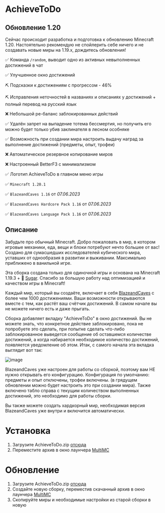 # AchieveToDo

## Обновление 1.20

Сейчас происходит разработка и подготовка к обновлению Minecraft 1.20. Настоятельно рекомендую не спойлерить себе ничего и не создавать новые миры на 1.19.x, дождитесь обновления!

:white_check_mark: Команда `/random`, выводит одно из активных невыполненных достижений в чат

:white_check_mark: Улучшенное окно достижений

:pick: Подсказки к достижениям с прогрессом - 46%

:pick: Исправления неточностей в названиях и описаниях у достижений + полный перевод на русский язык

:x: Небольшой ре-баланс заблокированных действий

:white_check_mark: Удалён запрет на выпадение тотема бессмертия, но получить его можно будет только убив заклинателя в лесном особняке

:white_check_mark: Возможность при создании мира настроить выдачу наград за выполнение достижений (предметы, опыт, трофеи)

:x: Автоматическое резервное копирование миров

:x: Настроенный BetterF3 с минимализмом

:white_check_mark: Логотип AchieveToDo в главном меню игры

:white_check_mark: `Minecraft 1.20.1`

:white_check_mark: `BlazeandCaves 1.16` от _07.06.2023_

:white_check_mark: `BlazeandCaves Hardcore Pack 1.16` от _07.06.2023_

:white_check_mark: `BlazeandCaves Language Pack 1.16` от _07.06.2023_

## Описание

Забудьте про обычный Minecraft. Добро пожаловать в мир, в котором игровые механики, еда, вещи и блоки потребуют нечто большее от вас! Создано для сумасшедших исследователей кубического мира, уставших от однообразия в развитии и выживании. Максимально приближено в ванильной игре.

Эта сборка создана только для одиночной игры и основана на Minecraft 1.19.3 + 💜 [Sugar](https://modrinth.com/modpack/sugar). Спасибо за большую работу над оптимизацией и качеством игры в Minecraft!

Каждый мир, который вы создаёте, включает в себя [BlazeandCaves](https://www.planetminecraft.com/data-pack/blazeandcave-s-advancements-pack-1-12/) с более чем 1000 достижениями. Ваши возможности открываются вместе с тем, как растёт ваш счётчик достижений. В самом начале вы не можете ничего есть и даже прыгать. 

Сборка добавляет вкладку "AchieveToDo" в окно достижений. Вы не можете знать, что конкретное действие заблокировано, пока не попробуете это сделать, при попытке сделать что-либо заблокированное выведется сообщение об оставшемся количестве достижений, а когда набирается необходимое количество достижений, появляется уведомление об этом. Итак, с самого начала эта вкладка выглядит вот так:

![image](https://user-images.githubusercontent.com/96978370/200839325-67781720-c128-49e4-b855-dfdf1d92e93c.png)

BlazeandCaves уже настроен для работы со сборкой, поэтому вам НЕ нужно открывать его конфигурацию. Конфигурация по умолчанию: предметы и опыт отключены, трофеи включены. (в грядущем обновлении можно будет настроить это при создании мира). Также включено табло справа с текущим количеством выполненных достижений, это необходимо для работы сборки.

Вы также можете создать хардкорный мир, необходимая версия BlazeandCaves уже внутри и включится автоматически.

# Установка
1. Загрузите AchieveToDo.zip [отсюда](https://github.com/diskree/AchieveToDo/releases/latest)
2. Переместите архив в окно лаунчера [MultiMC](https://multimc.org/#Download)

# Обновление
1. Загрузите AchieveToDo.zip [отсюда](https://github.com/diskree/AchieveToDo/releases/latest)
2. Создайте новую сборку, переместив скачанный архив в окно лаунчера [MultiMC](https://multimc.org/#Download)
3. Скопируйте миры и необходимые настройки из старой сборки в новую
